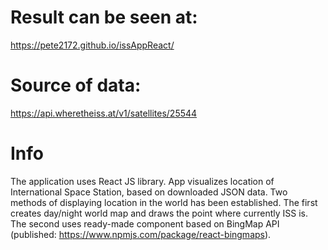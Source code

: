 # Result can be seen at:
 https://pete2172.github.io/issAppReact/

# Source of data:
 https://api.wheretheiss.at/v1/satellites/25544
 
 # Info
 The application uses React JS library. App visualizes location of International Space Station, based on downloaded JSON data.
 Two methods of displaying location in the world has been established. The first creates day/night world map and draws the point
 where currently ISS is. The second uses ready-made component based on BingMap API (published: https://www.npmjs.com/package/react-bingmaps).
